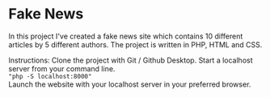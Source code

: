 # Fake News


In this project I've created a fake news site which contains 10 different articles by 5 different authors. 
The project is written in PHP, HTML and CSS. 


Instructions:
Clone the project with Git / Github Desktop.
Start a localhost server from your command line.
<br>
    ```
    "php -S localhost:8000"
    ```
<br>
Launch the website with your localhost server in your preferred browser. 
